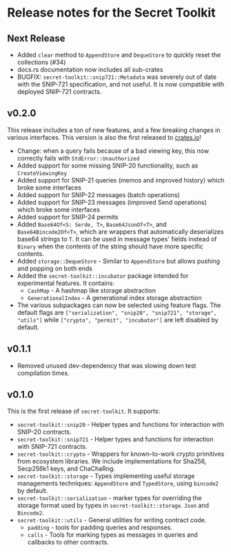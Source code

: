 # Release notes for the Secret Toolkit

## Next Release
* Added `clear` method to `AppendStore` and `DequeStore` to quickly reset the collections (#34)
* docs.rs documentation now includes all sub-crates
* BUGFIX: `secret-toolkit::snip721::Metadata` was severely out of date with the SNIP-721 specification, and not useful.
  It is now compatible with deployed SNIP-721 contracts.

## v0.2.0
This release includes a ton of new features, and a few breaking changes in various interfaces.
This version is also the first released to [crates.io](https://crates.io)!

* Change: when a query fails because of a bad viewing key, this now correctly fails with `StdError::Unauthorized`
* Added support for some missing SNIP-20 functionality, such as `CreateViewingKey`
* Added support for SNIP-21 queries (memos and improved history) which broke some interfaces
* Added support for SNIP-22 messages (batch operations)
* Added support for SNIP-23 messages (improved Send operations) which broke some interfaces
* Added support for SNIP-24 permits
* Added `Base64Of<S: Serde, T>`, `Base64JsonOf<T>`, and `Base64Bincode2Of<T>`, 
    which are wrappers that automatically deserializes base64 strings to `T`.
    It can be used in message types' fields instead of `Binary` when the contents of the string
    should have more specific contents.
* Added `storage::DequeStore` - Similar to `AppendStore` but allows pushing and popping on both ends
* Added the `secret-toolkit::incubator` package intended for experimental features. It contains:
  * `CashMap` - A hashmap like storage abstraction
  * `GenerationalIndex` - A generational index storage abstraction
* The various subpackages can now be selected using feature flags. The default flags are `["serialization", "snip20", "snip721", "storage", "utils"]`
    while `["crypto", "permit", "incubator"]` are left disabled by default.

## v0.1.1
* Removed unused dev-dependency that was slowing down test compilation times.

## v0.1.0
This is the first release of `secret-toolkit`. It supports:

* `secret-toolkit::snip20` - Helper types and functions for interaction with
  SNIP-20 contracts.
* `secret-toolkit::snip721` - Helper types and functions for interaction with
  SNIP-721 contracts.
* `secret-toolkit::crypto` - Wrappers for known-to-work crypto primitives from
  ecosystem libraries. We include implementations for Sha256, Secp256k1 keys,
  and ChaChaRng.
* `secret-toolkit::storage` - Types implementing useful storage managements
  techniques: `AppendStore` and `TypedStore`, using `bincode2` by default.
* `secret-toolkit::serialization` - marker types for overriding the storage
  format used by types in `secret-toolkit::storage`. `Json` and `Bincode2`.
* `secret-toolkit::utils` - General utilities for writing contract code.
    * `padding` - tools for padding queries and responses.
    * `calls` - Tools for marking types as messages in queries and callbacks
      to other contracts.
